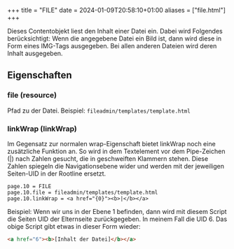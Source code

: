 +++
title = "FILE"
date = 2024-01-09T20:58:10+01:00
aliases = ["file.html"]
+++

Dieses Contentobjekt liest den Inhalt einer Datei ein. Dabei wird Folgendes berücksichtigt: Wenn die angegebene Datei ein Bild ist, dann wird diese in Form eines IMG-Tags ausgegeben. Bei allen anderen Dateien wird deren Inhalt ausgegeben.

## Eigenschaften

### file (resource)

Pfad zu der Datei. Beispiel: `fileadmin/templates/template.html`

### linkWrap (linkWrap)

Im Gegensatz zur normalen wrap-Eigenschaft bietet linkWrap noch eine zusätzliche Funktion an. So wird in dem Textelement vor dem Pipe-Zeichen (|) nach Zahlen gesucht, die in geschweiften Klammern stehen. Diese Zahlen spiegeln die Navigationsebene wider und werden mit der jeweiligen Seiten-UID in der Rootline ersetzt.

```typo3_typoscript
page.10 = FILE
page.10.file = fileadmin/templates/template.html
page.10.linkWrap = <a href="{0}"><b>|</b></a>
```

Beispiel: Wenn wir uns in der Ebene 1 befinden, dann wird mit diesem Script die Seiten UID der Elternseite zurückgegeben. In meinem Fall die UID 6. Das obige Script gibt etwas in dieser Form wieder:

```html
<a href="6"><b>[Inhalt der Datei]</b></a>
```
